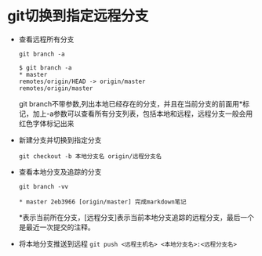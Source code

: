 # git切换到指定远程分支

* 查看远程所有分支

    `git branch -a`
    ```
    $ git branch -a
    * master
    remotes/origin/HEAD -> origin/master
    remotes/origin/master
    ```
    git branch不带参数,列出本地已经存在的分支，并且在当前分支的前面用*标记，加上-a参数可以查看所有分支列表，包括本地和远程，远程分支一般会用红色字体标记出来

* 新建分支并切换到指定分支

    `git checkout -b 本地分支名 origin/远程分支名`

* 查看本地分支及追踪的分支

    `git branch -vv`

    `* master 2eb3966 [origin/master] 完成markdown笔记`

    *表示当前所在分支，[远程分支]表示当前本地分支追踪的远程分支，最后一个是最近一次提交的注释。

* 将本地分支推送到远程
    `git push <远程主机名> <本地分支名>:<远程分支名>`
